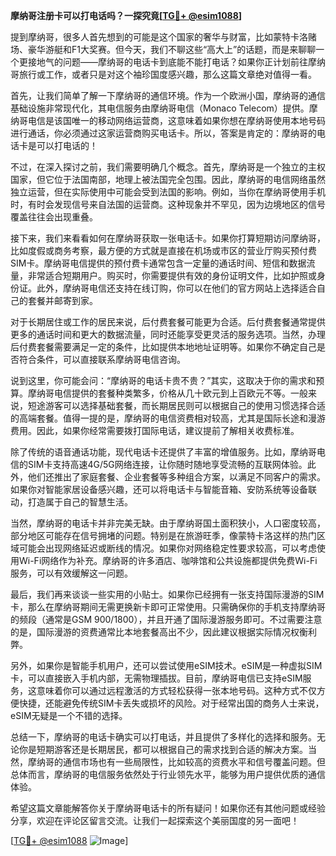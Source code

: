 **摩纳哥注册卡可以打电话吗？一探究竟[[TG💪+ @esim1088](https://t.me/s/esim1088)]**

提到摩纳哥，很多人首先想到的可能是这个国家的奢华与财富，比如蒙特卡洛赌场、豪华游艇和F1大奖赛。但今天，我们不聊这些“高大上”的话题，而是来聊聊一个更接地气的问题——摩纳哥的电话卡到底能不能打电话？如果你正计划前往摩纳哥旅行或工作，或者只是对这个袖珍国度感兴趣，那么这篇文章绝对值得一看。

首先，让我们简单了解一下摩纳哥的通信环境。作为一个欧洲小国，摩纳哥的通信基础设施非常现代化，其电信服务由摩纳哥电信（Monaco Telecom）提供。摩纳哥电信是该国唯一的移动网络运营商，这意味着如果你想在摩纳哥使用本地号码进行通话，你必须通过这家运营商购买电话卡。所以，答案是肯定的：摩纳哥的电话卡是可以打电话的！

不过，在深入探讨之前，我们需要明确几个概念。首先，摩纳哥是一个独立的主权国家，但它位于法国南部，地理上被法国完全包围。因此，摩纳哥的电信网络虽然独立运营，但在实际使用中可能会受到法国的影响。例如，当你在摩纳哥使用手机时，有时会发现信号来自法国的运营商。这种现象并不罕见，因为边境地区的信号覆盖往往会出现重叠。

接下来，我们来看看如何在摩纳哥获取一张电话卡。如果你打算短期访问摩纳哥，比如度假或商务考察，最方便的方式就是直接在机场或市区的营业厅购买预付费SIM卡。摩纳哥电信提供的预付费卡通常包含一定量的通话时间、短信和数据流量，非常适合短期用户。购买时，你需要提供有效的身份证明文件，比如护照或身份证。此外，摩纳哥电信还支持在线订购，你可以在他们的官方网站上选择适合自己的套餐并邮寄到家。

对于长期居住或工作的居民来说，后付费套餐可能更为合适。后付费套餐通常提供更多的通话时间和更大的数据流量，同时还能享受更灵活的服务选项。当然，办理后付费套餐需要满足一定的条件，比如提供本地地址证明等。如果你不确定自己是否符合条件，可以直接联系摩纳哥电信咨询。

说到这里，你可能会问：“摩纳哥的电话卡贵不贵？”其实，这取决于你的需求和预算。摩纳哥电信提供的套餐种类繁多，价格从几十欧元到上百欧元不等。一般来说，短途游客可以选择基础套餐，而长期居民则可以根据自己的使用习惯选择合适的高端套餐。值得一提的是，摩纳哥的电信资费相对较高，尤其是国际长途和漫游费用。因此，如果你经常需要拨打国际电话，建议提前了解相关收费标准。

除了传统的语音通话功能，现代电话卡还提供了丰富的增值服务。比如，摩纳哥电信的SIM卡支持高速4G/5G网络连接，让你随时随地享受流畅的互联网体验。此外，他们还推出了家庭套餐、企业套餐等多种组合方案，以满足不同客户的需求。如果你对智能家居设备感兴趣，还可以将电话卡与智能音箱、安防系统等设备联动，打造属于自己的智慧生活。

当然，摩纳哥的电话卡并非完美无缺。由于摩纳哥国土面积狭小，人口密度较高，部分地区可能存在信号拥堵的问题。特别是在旅游旺季，像蒙特卡洛这样的热门区域可能会出现网络延迟或断线的情况。如果你对网络稳定性要求较高，可以考虑使用Wi-Fi网络作为补充。摩纳哥的许多酒店、咖啡馆和公共设施都提供免费Wi-Fi服务，可以有效缓解这一问题。

最后，我们再来谈谈一些实用的小贴士。如果你已经拥有一张支持国际漫游的SIM卡，那么在摩纳哥期间无需更换新卡即可正常使用。只需确保你的手机支持摩纳哥的频段（通常是GSM 900/1800），并且开通了国际漫游服务即可。不过需要注意的是，国际漫游的资费通常比本地套餐高出不少，因此建议根据实际情况权衡利弊。

另外，如果你是智能手机用户，还可以尝试使用eSIM技术。eSIM是一种虚拟SIM卡，可以直接嵌入手机内部，无需物理插拔。目前，摩纳哥电信已支持eSIM服务，这意味着你可以通过远程激活的方式轻松获得一张本地号码。这种方式不仅方便快捷，还能避免传统SIM卡丢失或损坏的风险。对于经常出国的商务人士来说，eSIM无疑是一个不错的选择。

总结一下，摩纳哥的电话卡确实可以打电话，并且提供了多样化的选择和服务。无论你是短期游客还是长期居民，都可以根据自己的需求找到合适的解决方案。当然，摩纳哥的通信市场也有一些局限性，比如较高的资费水平和信号覆盖问题。但总体而言，摩纳哥的电信服务依然处于行业领先水平，能够为用户提供优质的通信体验。

希望这篇文章能解答你关于摩纳哥电话卡的所有疑问！如果你还有其他问题或经验分享，欢迎在评论区留言交流。让我们一起探索这个美丽国度的另一面吧！

[[TG💪+ @esim1088](https://t.me/s/esim1088) ![Image](https://i.postimg.cc/4NQfJmqS/Snipaste-2025-05-13-00-14-12.png)]